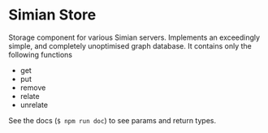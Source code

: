 # Simian Store
Storage component for various Simian servers. Implements an exceedingly simple, and completely unoptimised graph database. It contains only the following functions

- get
- put
- remove
- relate
- unrelate

See the docs (`$ npm run doc`) to see params and return types.

